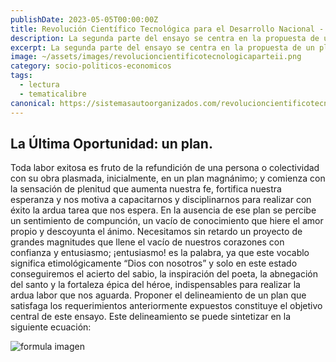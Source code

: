 ```yaml
---
publishDate: 2023-05-05T00:00:00Z
title: Revolución Científico Tecnológica para el Desarrollo Nacional - Parte II
description: La segunda parte del ensayo se centra en la propuesta de un plan para satisfacer los requerimientos expuestos anteriormente. El autor resume este plan en una ecuación que muestra la interacción entre la ciencia, la técnica, la producción y el bienestar de la comunidad. 
excerpt: La segunda parte del ensayo se centra en la propuesta de un plan para satisfacer los requerimientos expuestos anteriormente. El autor resume este plan en una ecuación que muestra la interacción entre la ciencia, la técnica, la producción y el bienestar de la comunidad. 
image: ~/assets/images/revolucioncientificotecnologicaparteii.png
category: socio-politicos-economicos
tags:
  - lectura
  - tematicalibre
canonical: https://sistemasautoorganizados.com/revolucioncientificotecnologica
---
```


## La Última Oportunidad: un plan.

Toda labor exitosa es fruto de la refundición de una persona o colectividad con su obra plasmada, inicialmente, en un plan magnánimo; y comienza con la sensación de plenitud que aumenta nuestra fe, fortifica nuestra esperanza y nos motiva a capacitarnos y disciplinarnos para realizar con éxito la ardua tarea que nos espera. 
En la ausencia de ese plan se percibe un sentimiento de compunción, un vacío de conocimiento que hiere el amor propio y descoyunta el ánimo. Necesitamos sin retardo un proyecto de grandes magnitudes que llene el vacío de nuestros corazones con confianza y entusiasmo; ¡entusiasmo! es la palabra, ya que este vocablo significa etimológicamente “Dios con nosotros” y solo en este estado conseguiremos el acierto del sabio, la inspiración del poeta, la abnegación del santo y la fortaleza épica del héroe, indispensables para realizar la ardua labor que nos aguarda. 
Proponer el delineamiento de un plan que satisfaga los requerimientos anteriormente expuestos constituye el objetivo central de este ensayo. Este delineamiento se puede sintetizar en la siguiente ecuación:

![formula imagen](https://res.cloudinary.com/djciwvvsd/image/upload/v1688577609/Sistemas%20AutoOrganizados/formula_ce1zb3.jpg)